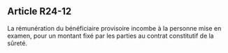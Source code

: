 Article R24-12
----
La rémunération du bénéficiaire provisoire incombe à la personne mise en examen,
pour un montant fixé par les parties au contrat constitutif de la sûreté.
